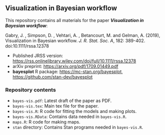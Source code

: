 ## Visualization in Bayesian workflow

This repository contains all materials for the paper **_Visualization in Bayesian workflow_**:    

Gabry, J. , Simpson, D. , Vehtari, A. , Betancourt, M. and Gelman, A. (2019),     
Visualization in Bayesian workflow. _J. R. Stat. Soc. A_, 182: 389-402. doi:10.1111/rssa.12378


* Published JRSS version: https://rss.onlinelibrary.wiley.com/doi/full/10.1111/rssa.12378
* arXiv preprint: https://arxiv.org/pdf/1709.01449.pdf
* **bayesplot** R package: https://mc-stan.org/bayesplot, https://github.com/stan-dev/bayesplot

### Repository contents

* `bayes-vis.pdf`: Latest draft of the paper as PDF.
* `bayes-vis.tex`: Main tex file for the paper.
* `bayes-vis.R`: R code for fitting the models and making plots.
* `bayes-vis.RData`: Contains data needed in `bayes-vis.R`.
* `maps.R`: R code for making maps.
* `stan` directory: Contains Stan programs needed in `bayes-vis.R`.
